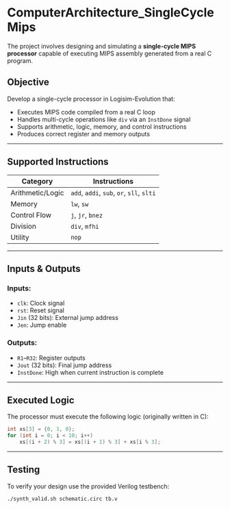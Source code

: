 # ComputerArchitecture_SingleCycleMips

The project involves designing and simulating a **single-cycle MIPS processor** capable of executing MIPS assembly generated from a real C program.

## Objective

Develop a single-cycle processor in Logisim-Evolution that:
- Executes MIPS code compiled from a real C loop
- Handles multi-cycle operations like `div` via an `InstDone` signal
- Supports arithmetic, logic, memory, and control instructions
- Produces correct register and memory outputs

---

## Supported Instructions

| Category       | Instructions                         |
|----------------|--------------------------------------|
| Arithmetic/Logic | `add`, `addi`, `sub`, `or`, `sll`, `slti` |
| Memory         | `lw`, `sw`                           |
| Control Flow   | `j`, `jr`, `bnez`                    |
| Division       | `div`, `mfhi`                        |
| Utility        | `nop`                                |

---

## Inputs & Outputs

### Inputs:
- `clk`: Clock signal
- `rst`: Reset signal
- `Jin` (32 bits): External jump address
- `Jen`: Jump enable

### Outputs:
- `R1`–`R32`: Register outputs
- `Jout` (32 bits): Final jump address
- `InstDone`: High when current instruction is complete

---

## Executed Logic

The processor must execute the following logic (originally written in C):

```c
int xs[3] = {0, 1, 0};
for (int i = 0; i < 10; i++)
    xs[(i + 2) % 3] = xs[(i + 1) % 3] + xs[i % 3];
```

---

## Testing

To verify your design use the provided Verilog testbench:

```bash
./synth_valid.sh schematic.circ tb.v

